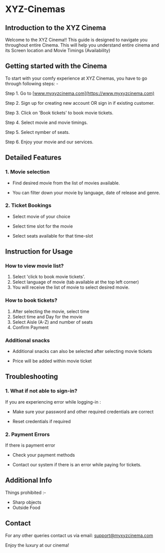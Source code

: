 # XYZ-Cinemas
## Introduction to the XYZ Cinema
Welcome to the XYZ Cinema!! This guide is designed to navigate you throughout entire Cinema. This will help you understand entire cinema and its Screen location and Movie Timings (Availability)
## Getting started with the Cinema
To start with your comfy experience at XYZ Cinemas, you have to go through following steps: -

Step 1.
Go to [www.myxyzcinema.com](https://www.myxyzcinema.com)

Step 2.
Sign up for creating new account OR sign in if existing customer. 

Step 3.
Click on 'Book tickets' to book movie tickets.

Step 4. 
Select movie and movie timings.

Step 5.
Select nymber of seats.

Step 6.
Enjoy your movie and our services.
## Detailed Features
### 1. Movie selection
- Find desired movie from the list of movies available.

- You can filter down your movie by language, date of release and genre. 
### 2. Ticket Bookings
- Select movie of your choice

- Select time slot for the movie 

- Select seats available for that time-slot
## Instruction for Usage
### How to view movie list?
1. Select 'click to book movie tickets'.
2. Select language of movie (tab available at the top left corner)
3. You will receive the list of movie to select desired movie.
### How to book tickets?
1. After selecting the movie, select time 
2. Select time and Day for the movie
3. Select Aisle (A-Z) and number of seats
4. Confirm Payment
### Additional snacks
- Additional snacks can also be selected after selecting movie tickets

- Price will be added within movie ticket
## Troubleshooting
### 1. What if not able to sign-in?
If you are experiencing error while logging-in :

- Make sure your password and other required credentials are correct

- Reset credentials if required
### 2. Payment Errors
If there is payment error

- Check your payment methods

- Contact our system if there is an error while paying for tickets.
## Additional Info
Things prohibited :-
- Sharp objects
- Outside Food
## Contact
For any other queries contact us via email:
support@myxyzcinema.com

Enjoy the luxury at our cinema!
